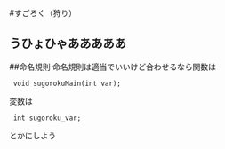 #すごろく（狩り）

うひょひゃあああああ 
--------------------
##命名規則
命名規則は適当でいいけど合わせるなら関数は
```関数の命名規則
 void sugorokuMain(int var);
```
変数は
```変数の命名規則
 int sugoroku_var;
```
とかにしよう
